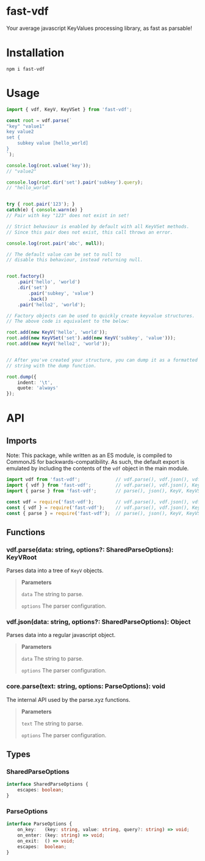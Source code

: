 # fast-vdf
Your average javascript KeyValues processing library, as fast as parsable!

# Installation
```
npm i fast-vdf
```

# Usage
```ts
import { vdf, KeyV, KeyVSet } from 'fast-vdf';

const root = vdf.parse(`
"key" "value1"
key value2
set {
	subkey value [hello_world]
}
`);

console.log(root.value('key'));
// "value2"

console.log(root.dir('set').pair('subkey').query);
// "hello_world"


try { root.pair('123'); }
catch(e) { console.warn(e) }
// Pair with key "123" does not exist in set!

// Strict behaviour is enabled by default with all KeyVSet methods.
// Since this pair does not exist, this call throws an error.

console.log(root.pair('abc', null));

// The default value can be set to null to
// disable this behaviour, instead returning null.


root.factory()
    .pair('hello', 'world')
    .dir('set')
        .pair('subkey', 'value')
        .back()
    .pair('hello2', 'world');

// Factory objects can be used to quickly create keyvalue structures.
// The above code is equivalent to the below:

root.add(new KeyV('hello', 'world'));
root.add(new KeyVSet('set').add(new KeyV('subkey', 'value')));
root.add(new KeyV('hello2', 'world'));


// After you've created your structure, you can dump it as a formatted
// string with the dump function.

root.dump({
	indent: '\t',
	quote: 'always'
});
```


# API

## Imports
Note: This package, while written as an ES module, is compiled to CommonJS for backwards-compatibility. As such, the default export is emulated by including the contents of the `vdf` object in the main module.

```ts
import vdf from 'fast-vdf';             // vdf.parse(), vdf.json(), vdf.KeyV, vdf.KeyVSet, ...
import { vdf } from 'fast-vdf';         // vdf.parse(), vdf.json(), KeyV, KeyVSet, ...
import { parse } from 'fast-vdf';       // parse(), json(), KeyV, KeyVSet, ...

const vdf = require('fast-vdf');        // vdf.parse(), vdf.json(), vdf.KeyV, vdf.KeyVSet, ...
const { vdf } = require('fast-vdf');    // vdf.parse(), vdf.json(), KeyV, KeyVSet, ...
const { parse } = require('fast-vdf');  // parse(), json(), KeyV, KeyVSet, ...
```

## Functions
### vdf.**parse**(data: string, options?: SharedParseOptions): KeyVRoot
Parses data into a tree of `KeyV` objects.

> **Parameters**
>
> `data` The string to parse.
>
> `options` The parser configuration.

### vdf.**json**(data: string, options?: SharedParseOptions): Object
Parses data into a regular javascript object.

> **Parameters**
>
> `data` The string to parse.
>
> `options` The parser configuration.

### core.**parse**(text: string, options: ParseOptions): void
The internal API used by the parse.xyz functions.

> **Parameters**
>
> `text` The string to parse.
>
> `options` The parser configuration.

## Types

### SharedParseOptions
```ts
interface SharedParseOptions {
    escapes: boolean;
}
```

### ParseOptions
```ts
interface ParseOptions {
    on_key:   (key: string, value: string, query?: string) => void;
    on_enter: (key: string) => void;
    on_exit:  () => void;
    escapes:  boolean;
}
```